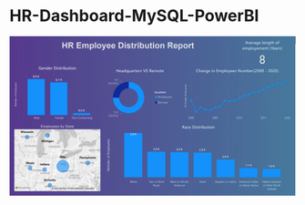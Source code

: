 # HR-Dashboard-MySQL-PowerBI

<img src="https://github.com/Kiroga26/HR-Dashboard-MySQL-PowerBI/blob/main/2023-05-26.png" with="256" />
